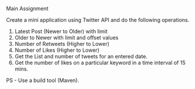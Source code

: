 Main Assignment
 
Create a mini application using Twitter API and do the following operations. 

1. Latest Post (Newer to Older) with limit
2. Older to Newer with limit and offset values
2. Number of Retweets (Higher to Lower)
3. Number of Likes (Higher to Lower)
4. Get the List and number of tweets for an entered date.
5. Get the number of likes on a particular keyword in a time interval of 15 mins.


PS - Use a build tool (Maven).

